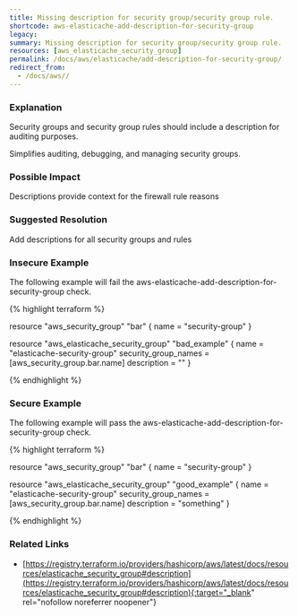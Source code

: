 ```yaml
---
title: Missing description for security group/security group rule.
shortcode: aws-elasticache-add-description-for-security-group
legacy: 
summary: Missing description for security group/security group rule. 
resources: [aws_elasticache_security_group] 
permalink: /docs/aws/elasticache/add-description-for-security-group/
redirect_from: 
  - /docs/aws//
---
```


### Explanation

Security groups and security group rules should include a description for auditing purposes.

Simplifies auditing, debugging, and managing security groups.

### Possible Impact
Descriptions provide context for the firewall rule reasons

### Suggested Resolution
Add descriptions for all security groups and rules


### Insecure Example

The following example will fail the aws-elasticache-add-description-for-security-group check.

{% highlight terraform %}

resource "aws_security_group" "bar" {
  name = "security-group"
}

resource "aws_elasticache_security_group" "bad_example" {
  name                 = "elasticache-security-group"
  security_group_names = [aws_security_group.bar.name]
  description = ""
}

{% endhighlight %}



### Secure Example

The following example will pass the aws-elasticache-add-description-for-security-group check.

{% highlight terraform %}

resource "aws_security_group" "bar" {
  name = "security-group"
}

resource "aws_elasticache_security_group" "good_example" {
  name                 = "elasticache-security-group"
  security_group_names = [aws_security_group.bar.name]
  description = "something"
}

{% endhighlight %}



### Related Links


- [https://registry.terraform.io/providers/hashicorp/aws/latest/docs/resources/elasticache_security_group#description](https://registry.terraform.io/providers/hashicorp/aws/latest/docs/resources/elasticache_security_group#description){:target="_blank" rel="nofollow noreferrer noopener"}


